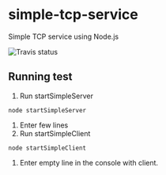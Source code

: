 # simple-tcp-service
Simple TCP service using Node.js

![Travis status](https://travis-ci.org/ysden123/simple-tcp-service.svg?branch=master)
                 

## Running test
 1. Run startSimpleServer
```
node startSimpleServer
```
 1. Enter few lines
 1. Run startSimpleClient
```
node startSimpleClient
```
 1. Enter empty line in the console with client.
